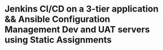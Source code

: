 # Jenkins CI/CD on a 3-tier application && Ansible Configuration Management Dev and UAT servers using Static Assignments 
